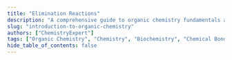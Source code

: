 ```yaml
---
title: "Elimination Reactions"
description: "A comprehensive guide to organic chemistry fundamentals and applications"
slug: "introduction-to-organic-chemistry"
authors: ["ChemistryExpert"]
tags: ["Organic Chemistry", "Chemistry", "Biochemistry", "Chemical Bonds"]
hide_table_of_contents: false
---
```

